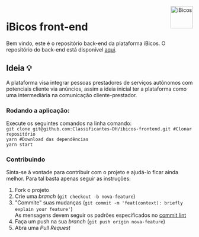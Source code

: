 
<img src="https://i.ibb.co/4SkShF8/mstile-150x150.png" alt="iBicos" title="iBicos" align="right" height="60" />


# iBicos front-end


Bem vindo, este é o repositório back-end da plataforma  iBicos. O repositório do back-end está disponível [aqui](https://github.com/MaikHenriqueSP/ibicos-backend).

## Ideia :bulb:

A plataforma visa integrar pessoas prestadores de serviços autônomos com potenciais cliente via anúncios, assim a ideia inicial ter a plataforma como uma intermediária na comunicação cliente-prestador.

### Rodando a aplicação:
Execute os seguintes comandos na linha comando:  
`git clone git@github.com:Classificantes-DH/ibicos-frontend.git #Clonar repositório`  
`yarn #Download das dependências `  
`yarn start`  

### Contribuindo

Sinta-se à vontade para contribuir com o projeto e ajudá-lo ficar ainda melhor. Para tal basta apenas seguir as instruções:

1. Fork o projeto
2. Crie uma *branch*  (`git checkout -b nova-feature`)
3. "Commite" suas mudanças (`git commit -m 'feat(context): briefly explain your feature'`)  
As mensagens devem seguir os padrões especificados no [commit lint](https://github.com/conventional-changelog/commitlint)
5. Faça um push na sua *branch* (`git push origin nova-feature`)
6. Abra uma  *Pull Request*
